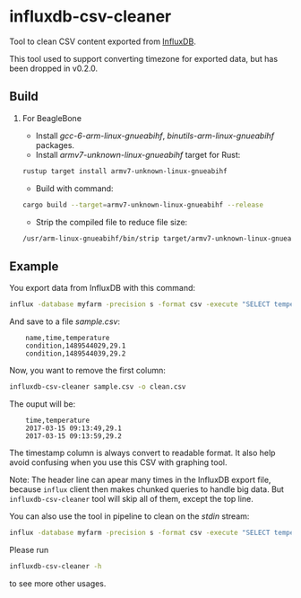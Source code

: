 # influxdb-csv-cleaner
Tool to clean CSV content exported from [InfluxDB](https://www.influxdata.com/).

This tool used to support converting timezone for exported data, but has been dropped in v0.2.0.

## Build

1. For BeagleBone

    - Install _gcc-6-arm-linux-gnueabihf_, _binutils-arm-linux-gnueabihf_ packages.
    - Install _armv7-unknown-linux-gnueabihf_ target for Rust:

    ```sh
    rustup target install armv7-unknown-linux-gnueabihf
    ```

    - Build with command:

    ```sh
    cargo build --target=armv7-unknown-linux-gnueabihf --release
    ```

    - Strip the compiled file to reduce file size:

    ```sh
    /usr/arm-linux-gnueabihf/bin/strip target/armv7-unknown-linux-gnueabihf/release/influxdb-csv-cleaner
    ```

## Example

You export data from InfluxDB with this command:

```sh
influx -database myfarm -precision s -format csv -execute "SELECT temperature FROM condition LIMIT 100 TZ('Asia/Ho_Chi_Minh')"
```

And save to a file _sample.csv_:

```csv
    name,time,temperature
    condition,1489544029,29.1
    condition,1489544039,29.2
```

Now, you want to remove the first column:

```sh
influxdb-csv-cleaner sample.csv -o clean.csv
```

The ouput will be:

```csv
    time,temperature
    2017-03-15 09:13:49,29.1
    2017-03-15 09:13:59,29.2
```

The timestamp column is always convert to readable format. It also help avoid confusing when you use this CSV with graphing tool.

Note: The header line can apear many times in the InfluxDB export file, because `influx` client then makes chunked queries to handle big data. But `influxdb-csv-cleaner` tool will skip all of them, except the top line.

You can also use the tool in pipeline to clean on the _stdin_ stream:

```sh
influx -database myfarm -precision s -format csv -execute "SELECT temperature FROM condition LIMIT 100 TZ('Asia/Ho_Chi_Minh')" | influxdb-csv-cleaner -
```

Please run

```sh
influxdb-csv-cleaner -h
```

to see more other usages.

